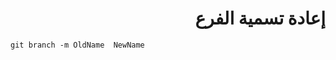 <div dir= rtl>

# إعادة تسمية الفرع 

 <div dir=ltr>

``` 
git branch -m OldName  NewName
```
</div>

</div>